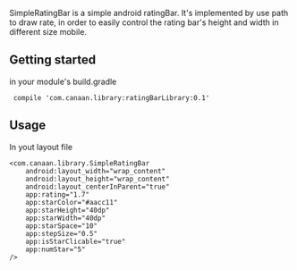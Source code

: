 SimpleRatingBar is a simple android ratingBar. It's implemented by use path to draw rate, in order 
to easily control the rating bar's height and width in different size mobile.

Getting started
----
in your module's build.gradle

```
 compile 'com.canaan.library:ratingBarLibrary:0.1'
```

Usage
----

In yout layout file 


    <com.canaan.library.SimpleRatingBar
        android:layout_width="wrap_content"
        android:layout_height="wrap_content"
        android:layout_centerInParent="true"
        app:rating="1.7"
        app:starColor="#aacc11"
        app:starHeight="40dp"
        app:starWidth="40dp"
        app:starSpace="10"
        app:stepSize="0.5"
        app:isStarClicable="true"
        app:numStar="5"
    />


